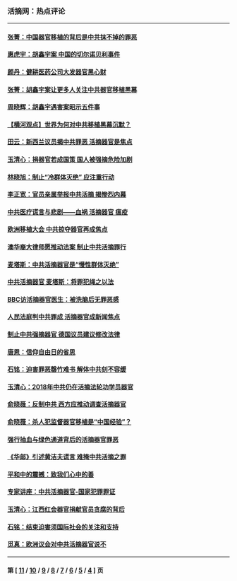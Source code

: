 ### 活摘网：热点评论
---
#### [张菁：中国器官移植的背后是中共抹不掉的罪恶](../../pages/nf5879/n13974977.md?06060430) 
#### [惠虎宇：胡鑫宇案 中国的切尔诺贝利事件](../../pages/nf5879/n13942916.md?06060430) 
#### [颜丹：健耕医药公司大发器官黑心财](../../pages/nf5879/n13940134.md?06060430) 
#### [张菁：胡鑫宇案让更多人关注中共器官移植黑幕](../../pages/nf5879/n13929073.md?06060430) 
#### [周晓辉：胡鑫宇遇害案昭示五件事](../../pages/nf5879/n13921870.md?06060430) 
#### [【横河观点】世界为何对中共移植黑幕沉默？](../../pages/nf5879/n13244249.md?06060430) 
#### [田云：新西兰议员揭中共罪恶 活摘器官是焦点](../../pages/nf5879/n13070629.md?06060430) 
#### [玉清心：捐器官若成国策 国人被强摘危险加剧](../../pages/nf5879/n12802713.md?06060430) 
#### [林晓旭：制止“冷群体灭绝” 应注重行动](../../pages/nf5879/n12779736.md?06060430) 
#### [李正宽：官员亲属举报中共活摘 揭惨烈内幕](../../pages/nf5879/n12684490.md?06060430) 
#### [中共医疗谎言与悲剧——血祸 活摘器官 瘟疫](../../pages/nf5879/n12372103.md?06060430) 
#### [欧洲移植大会 中共掠夺器官再成焦点](../../pages/nf5879/n11538883.md?06060430) 
#### [澳华裔大律师愿推动法案 制止中共活摘罪行](../../pages/nf5879/n11377039.md?06060430) 
#### [麦塔斯：中共活摘器官是“慢性群体灭绝”](../../pages/nf5879/n11350529.md?06060430) 
#### [中共活摘器官 麦塔斯：将罪犯绳之以法](../../pages/nf5879/n11347973.md?06060430) 
#### [BBC访活摘器官医生：被洗脑后无罪恶感](../../pages/nf5879/n11335935.md?06060430) 
#### [人民法庭判中共罪成 活摘器官成新闻焦点](../../pages/nf5879/n11331578.md?06060430) 
#### [制止中共强摘器官 德国议员建议修改法律](../../pages/nf5879/n11249451.md?06060430) 
#### [唐恩：信仰自由日的省思](../../pages/nf5879/n11003525.md?06060430) 
#### [石铭：迫害罪恶罄竹难书  解体中共刻不容缓](../../pages/nf5879/n10942855.md?06060430) 
#### [玉清心：2018年中共仍在活摘法轮功学员器官](../../pages/nf5879/n10914646.md?06060430) 
#### [俞晓薇：反制中共 西方应推动调查活摘器官](../../pages/nf5879/n10794671.md?06060430) 
#### [俞晓薇：杀人犯监督器官移植是“中国经验”？](../../pages/nf5879/n10466427.md?06060430) 
#### [强行抽血与绿色通道背后的活摘器官罪恶](../../pages/nf5879/n10004708.md?06060430) 
#### [《华邮》引述黄洁夫谎言 难掩中共活摘之罪](../../pages/nf5879/n9642309.md?06060430) 
#### [平和中的震撼：致我们心中的善](../../pages/nf5879/n9021123.md?06060430) 
#### [专家讲座：中共活摘器官-国家犯罪罪证](../../pages/nf5879/n8828153.md?06060430) 
#### [玉清心：江西红会器官捐献官员贪腐的背后](../../pages/nf5879/n8522122.md?06060430) 
#### [石铭：结束迫害须国际社会的关注和支持](../../pages/nf5879/n8443497.md?06060430) 
#### [觅真：欧洲议会对中共活摘器官说不](../../pages/nf5879/n8337486.md?06060430) 

---
#### 第 [ [11](./11.md?06060430) / [10](./10.md?06060430) / [9](./9.md?06060430) / [8](./8.md?06060430) / [7](./7.md?06060430) / [6](./6.md?06060430) / [5](./5.md?06060430) / [4](./4.md?06060430) ] 页
